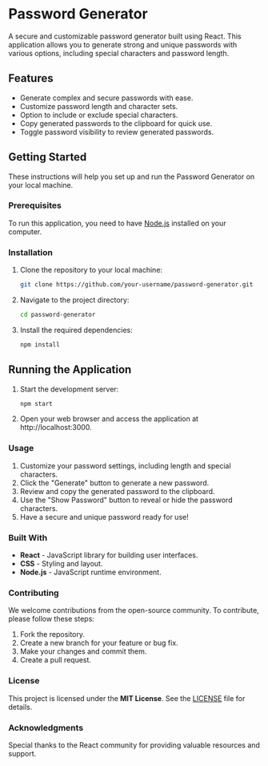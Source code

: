 # Password Generator

A secure and customizable password generator built using React. This application allows you to generate strong and unique passwords with various options, including special characters and password length.

## Features

- Generate complex and secure passwords with ease.
- Customize password length and character sets.
- Option to include or exclude special characters.
- Copy generated passwords to the clipboard for quick use.
- Toggle password visibility to review generated passwords.

## Getting Started

These instructions will help you set up and run the Password Generator on your local machine.

### Prerequisites

To run this application, you need to have [Node.js](https://nodejs.org/) installed on your computer.

### Installation

1. Clone the repository to your local machine:

   ```bash
   git clone https://github.com/your-username/password-generator.git

2. Navigate to the project directory:

   ```bash
   cd password-generator

3. Install the required dependencies:

   ```bash
   npm install

## Running the Application

1. Start the development server:

   ```bash
   npm start

2. Open your web browser and access the application at http://localhost:3000.

### Usage

1. Customize your password settings, including length and special characters.
2. Click the "Generate" button to generate a new password.
3. Review and copy the generated password to the clipboard.
4. Use the "Show Password" button to reveal or hide the password characters.
5. Have a secure and unique password ready for use!

### Built With

- **React** - JavaScript library for building user interfaces.
- **CSS** - Styling and layout.
- **Node.js** - JavaScript runtime environment.

### Contributing

We welcome contributions from the open-source community. To contribute, please follow these steps:

1. Fork the repository.
2. Create a new branch for your feature or bug fix.
3. Make your changes and commit them.
4. Create a pull request.

### License

This project is licensed under the **MIT License**. See the [LICENSE](LICENSE) file for details.

### Acknowledgments

Special thanks to the React community for providing valuable resources and support.
